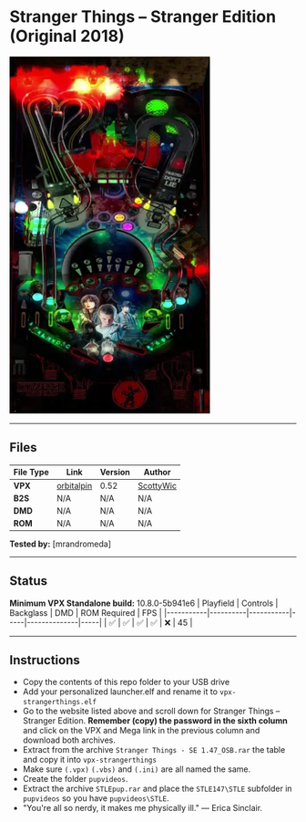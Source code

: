 # Stranger Things – Stranger Edition (Original 2018)

![Table Preview](../../images/vpx-strangerthings-preview.jpg)

---

## Files
| File Type | Link | Version | Author | 
|-----------|--------|----------|--------------|
| **VPX** | [orbitalpin](https://orbitalpin.com/downloads/) | 0.52 | [ScottyWic](https://orbitalpin.com/) |
| **B2S** | N/A | N/A | N/A |
| **DMD** | N/A | N/A | N/A |
| **ROM** | N/A | N/A | N/A |

**Tested by:** [mrandromeda]

---

## Status 
**Minimum VPX Standalone build:** 10.8.0-5b941e6
| Playfield | Controls | Backglass | DMD | ROM Required | FPS | 
|-----------|----------|-----------|-----|--------------|-----|
| :white_check_mark: | :white_check_mark: | :white_check_mark: | :white_check_mark: | :x: | 45 |

---

## Instructions
- Copy the contents of this repo folder to your USB drive
- Add your personalized launcher.elf and rename it to `vpx-strangerthings.elf`
- Go to the website listed above and scroll down for Stranger Things – Stranger Edition. **Remember (copy) the password in the sixth column** and click on the VPX and Mega link in the previous column and download both archives.
- Extract from the archive `Stranger Things - SE 1.47_OSB.rar` the table and copy it into `vpx-strangerthings`
- Make sure `(.vpx)` `(.vbs)` and `(.ini)` are all named the same.
- Create the folder `pupvideos`.
- Extract the archive `STLEpup.rar` and place the `STLE147\STLE` subfolder in `pupvideos` so you have `pupvideos\STLE`.
- "You're all so nerdy, it makes me physically ill." — Erica Sinclair.
